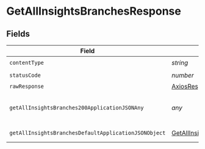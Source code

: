 # GetAllInsightsBranchesResponse


## Fields

| Field                                                                                                                   | Type                                                                                                                    | Required                                                                                                                | Description                                                                                                             |
| ----------------------------------------------------------------------------------------------------------------------- | ----------------------------------------------------------------------------------------------------------------------- | ----------------------------------------------------------------------------------------------------------------------- | ----------------------------------------------------------------------------------------------------------------------- |
| `contentType`                                                                                                           | *string*                                                                                                                | :heavy_check_mark:                                                                                                      | N/A                                                                                                                     |
| `statusCode`                                                                                                            | *number*                                                                                                                | :heavy_check_mark:                                                                                                      | N/A                                                                                                                     |
| `rawResponse`                                                                                                           | [AxiosResponse>](https://axios-http.com/docs/res_schema)                                                                | :heavy_minus_sign:                                                                                                      | N/A                                                                                                                     |
| `getAllInsightsBranches200ApplicationJSONAny`                                                                           | *any*                                                                                                                   | :heavy_minus_sign:                                                                                                      | A list of branches for a project                                                                                        |
| `getAllInsightsBranchesDefaultApplicationJSONObject`                                                                    | [GetAllInsightsBranchesDefaultApplicationJSON](../../models/operations/getallinsightsbranchesdefaultapplicationjson.md) | :heavy_minus_sign:                                                                                                      | Error response.                                                                                                         |